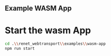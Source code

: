 ## Example WASM App

# Start the wasm App
```bash
cd .\\renet_webtransport\\examples\\wasm-app
npm run start
```